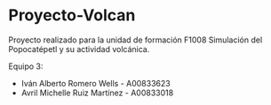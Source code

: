 # Proyecto-Volcan
Proyecto realizado para la unidad de formación F1008
Simulación del Popocatépetl y su actividad volcánica.

Equipo 3:

- Iván Alberto Romero Wells - A00833623
- Avril Michelle Ruiz Martínez - A00833018

